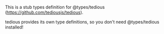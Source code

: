 This is a stub types definition for @types/tedious (https://github.com/tediousjs/tedious).

tedious provides its own type definitions, so you don't need @types/tedious installed!